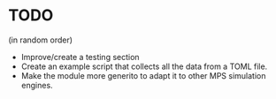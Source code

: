 # TODO

(in random order)

* Improve/create a testing section
* Create an example script that collects all the data from a TOML file.
* Make the module more generito to adapt it to other MPS simulation engines.